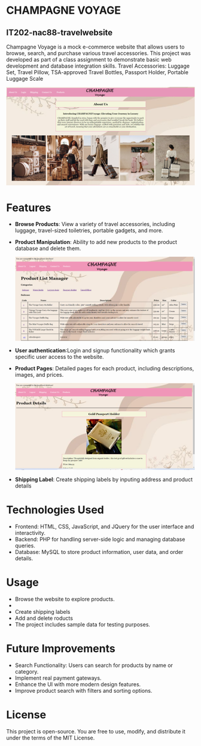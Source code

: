# CHAMPAGNE VOYAGE
## IT202-nac88-travelwebsite
Champagne Voyage is a mock e-commerce website that allows users to browse, search, and purchase various travel accessories. This project was developed as part of a class assignment to demonstrate basic web development and database integration skills. Travel Accessories:	Luggage Set, Travel Pillow, TSA-approved Travel Bottles, Passport Holder, Portable Luggage Scale

 ![Screenshot of Home Page](https://github.com/NahallahC/IT202-nac88-travelwebsite/blob/main/screenshots/guestHome.png)

# Features
- **Browse Products**: View a variety of travel accessories, including luggage, travel-sized toiletries, portable gadgets, and more.
- **Product Manipulation**: Ability to add new products to the product database and delete them.
   
  ![Screenshot of Product List](https://github.com/NahallahC/IT202-nac88-travelwebsite/blob/main/screenshots/userProductList.png)
- **User authentication**:Login and signup functionality which grants specific user access to the website.
- **Product Pages**: Detailed pages for each product, including descriptions, images, and prices.
  
  ![Screenshot of Product List](https://github.com/NahallahC/IT202-nac88-travelwebsite/blob/main/screenshots/userProductItem.png)
- **Shipping Label**: Create shipping labels by inputing address and product details



# Technologies Used
- Frontend: HTML, CSS, JavaScript, and JQuery for the user interface and interactivity.
- Backend: PHP for handling server-side logic and managing database queries.
- Database: MySQL to store product information, user data, and order details.

# Usage
- Browse the website to explore products.
- 
- Create shipping labels
- Add and delete roducts
- The project includes sample data for testing purposes.

# Future Improvements
- Search Functionality: Users can search for products by name or category.
- Implement real payment gateways.
- Enhance the UI with more modern design features.
- Improve product search with filters and sorting options.

# License
This project is open-source. You are free to use, modify, and distribute it under the terms of the MIT License.
